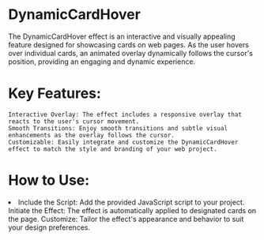 # DynamicCardHover
The DynamicCardHover effect is an interactive and visually appealing feature designed for showcasing cards on web pages. As the user hovers over individual cards, an animated overlay dynamically follows the cursor's position, providing an engaging and dynamic experience.


# Key Features:

    Interactive Overlay: The effect includes a responsive overlay that reacts to the user's cursor movement.
    Smooth Transitions: Enjoy smooth transitions and subtle visual enhancements as the overlay follows the cursor.
    Customizable: Easily integrate and customize the DynamicCardHover effect to match the style and branding of your web project.

# How to Use:

<li>
    Include the Script: Add the provided JavaScript script to your project.
</li>
    Initiate the Effect: The effect is automatically applied to designated cards on the page.
    Customize: Tailor the effect's appearance and behavior to suit your design preferences.
